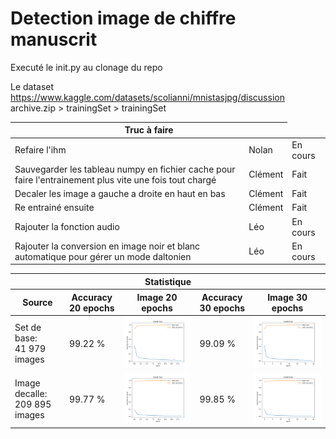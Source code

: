 # Detection image de chiffre manuscrit

Executé le init.py au clonage du repo

Le dataset <https://www.kaggle.com/datasets/scolianni/mnistasjpg/discussion>
archive.zip > trainingSet > trainingSet

<table>
    <thead>
        <tr>
            <th colspan="2">Truc à faire</th>
        </tr>
    </thead>
    <tbody>
        <tr>
            <td>Refaire l'ihm</td>
            <td>Nolan</td>
            <td>En cours</td>
        </tr>
        <tr>
            <td>Sauvegarder les tableau numpy en fichier cache pour faire l'entrainement plus vite une fois tout chargé</td>
            <td>Clément</td>
            <td>Fait</td>
        </tr>
        <tr>
            <td>Decaler les image a gauche a droite en haut en bas</td>
            <td>Clément</td>
            <td>Fait</td>
        </tr>
        <tr>
            <td>Re entrainé ensuite</td>
            <td>Clément</td>
            <td>Fait</td>
        </tr>
        <tr>
            <td>Rajouter la fonction audio</td>
            <td>Léo</td>
            <td>En cours</td>
        </tr>
        <tr>
            <td>Rajouter la conversion en image noir et blanc automatique pour gérer un mode daltonien</td>
            <td>Léo</td>
            <td>En cours</td>
        </tr>
    </tbody>
</table>

<table>
    <thead>
        <tr>
            <th colspan="5">Statistique</th>
        </tr>
        <tr>
            <th>Source</th>
            <th>Accuracy 20 epochs</th>
            <th>Image 20 epochs</th>
            <th>Accuracy 30 epochs</th>
            <th>Image 30 epochs</th>
        </tr>
    </thead>
    <tbody>
        <tr>
            <td>Set de base: 41 979 images</td>
            <td>99.22 %</td>
            <td><img src="stat/model_loss_accuracy_base_20.png"></th>
            <td>99.09 %</td>
            <td><img src="stat/model_loss_accuracy_base_30.png"></th>
        </tr>
        <tr>
            <td>Image decalle: 209 895 images</td>
            <td>99.77 %</td>
            <td><img src="stat/model_loss_accuracy_decalle_20.png"></th>
            <td>99.85 %</td>
            <td><img src="stat/model_loss_accuracy_decalle_30.png"></th>
        </tr>
    </tbody>
</table>
